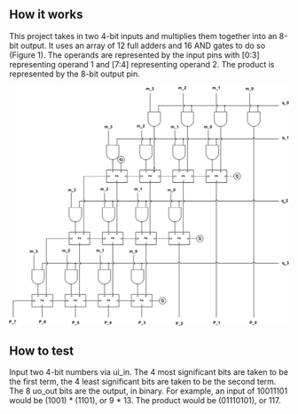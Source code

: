 <!---

This file is used to generate your project datasheet. Please fill in the information below and delete any unused
sections.

You can also include images in this folder and reference them in the markdown. Each image must be less than
512 kb in size, and the combined size of all images must be less than 1 MB.
-->

## How it works

This project takes in two 4-bit inputs and multiplies them together into an 8-bit output. It uses an array of 12 full adders and 16 AND gates to do so (Figure 1). The operands are represented by the input pins with [0:3] representing operand 1 and [7:4] representing operand 2. The product is represented by the 8-bit output pin.

![4x4 Array Multiplier](4x4-array-multiplier.png)

## How to test

Input two 4-bit numbers via ui_in. The 4 most significant bits are taken to be the first term, the 4 least significant bits are taken to be the second term. The 8 uo_out bits are the output, in binary. For example, an input of 10011101 would be (1001) * (1101), or 9 * 13. The product would be (01110101), or 117.

